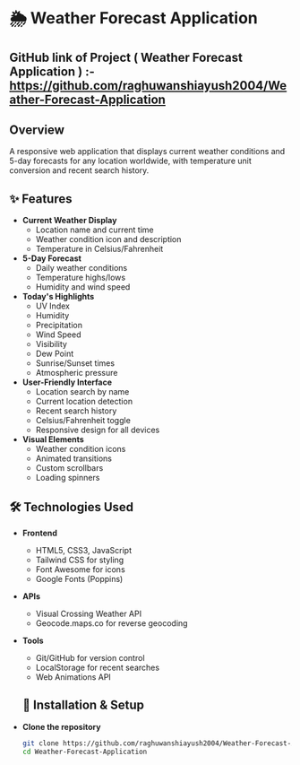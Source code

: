 # 🌦️ Weather Forecast Application
## GitHub link of Project ( Weather Forecast Application ) :- https://github.com/raghuwanshiayush2004/Weather-Forecast-Application
## Overview
A responsive web application that displays current weather conditions and 5-day forecasts for any location worldwide, with temperature unit conversion and recent search history.

## ✨ Features

- **Current Weather Display**
  - Location name and current time
  - Weather condition icon and description
  - Temperature in Celsius/Fahrenheit
- **5-Day Forecast**
  - Daily weather conditions
  - Temperature highs/lows
  - Humidity and wind speed
- **Today's Highlights**
  - UV Index
  - Humidity
  - Precipitation
  - Wind Speed
  - Visibility
  - Dew Point
  - Sunrise/Sunset times
  - Atmospheric pressure
- **User-Friendly Interface**
  - Location search by name
  - Current location detection
  - Recent search history
  - Celsius/Fahrenheit toggle
  - Responsive design for all devices
- **Visual Elements**
  - Weather condition icons
  - Animated transitions
  - Custom scrollbars
  - Loading spinners

## 🛠️ Technologies Used

- **Frontend**
  - HTML5, CSS3, JavaScript
  - Tailwind CSS for styling
  - Font Awesome for icons
  - Google Fonts (Poppins)
- **APIs**
  - Visual Crossing Weather API
  - Geocode.maps.co for reverse geocoding
- **Tools**
  - Git/GitHub for version control
  - LocalStorage for recent searches
  - Web Animations API
    
  ## 🚀 Installation & Setup

- **Clone the repository**
   ```bash
   git clone https://github.com/raghuwanshiayush2004/Weather-Forecast-Application.git
   cd Weather-Forecast-Application

